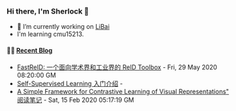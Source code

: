 ### Hi there, I'm Sherlock 👋

- 🔭 I’m currently working on [LiBai](https://github.com/Oneflow-Inc/libai)
- I'm learning cmu15213.

#### 🤹‍♀️ <a href="https://sherlock-dev.netlify.app/" target="_blank">Recent Blog</a>
<!-- blog starts -->
* [FastReID: 一个面向学术界和工业界的 ReID Toolbox](https://astro-paper.pages.dev/posts/fastreid-%E4%B8%80%E4%B8%AA%E9%9D%A2%E5%90%91%E5%AD%A6%E6%9C%AF%E7%95%8C%E5%92%8C%E5%B7%A5%E4%B8%9A%E7%95%8C%E7%9A%84-reid-toolbox/) - Fri, 29 May 2020 08:20:00 GM
* [Self-Supervised Learning 入门介绍](https://astro-paper.pages.dev/posts/self-supervised-learning-%E5%85%A5%E9%97%A8%E4%BB%8B%E7%BB%8D/) - 
* [A Simple Framework for Contrastive Learning of Visual Representations" 阅读笔记](https://astro-paper.pages.dev/posts/a-simple-framework-for-contrastive-learning-of-visual-representations-%E9%98%85%E8%AF%BB%E7%AC%94%E8%AE%B0/) - Sat, 15 Feb 2020 05:17:19 GM
<!-- blog ends -->

<!--
**L1aoXingyu/L1aoXingyu** is a ✨ _special_ ✨ repository because its `README.md` (this file) appears on your GitHub profile.

Here are some ideas to get you started:

- 🔭 I’m currently working on ...
- 🌱 I’m currently learning ...
- 👯 I’m looking to collaborate on ...
- 🤔 I’m looking for help with ...
- 💬 Ask me about ...
- 📫 How to reach me: ...
- 😄 Pronouns: ...
- ⚡ Fun fact: ...
-->
